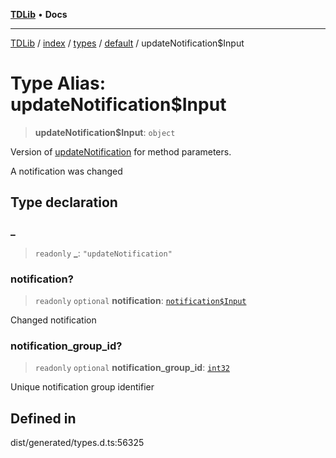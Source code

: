 [**TDLib**](../../../../../../README.md) • **Docs**

***

[TDLib](../../../../../../modules.md) / [index](../../../../../README.md) / [types](../../../README.md) / [default](../README.md) / updateNotification$Input

# Type Alias: updateNotification$Input

> **updateNotification$Input**: `object`

Version of [updateNotification](updateNotification.md) for method parameters.

A notification was changed

## Type declaration

### \_

> `readonly` **\_**: `"updateNotification"`

### notification?

> `readonly` `optional` **notification**: [`notification$Input`](notification$Input.md)

Changed notification

### notification\_group\_id?

> `readonly` `optional` **notification\_group\_id**: [`int32`](int32.md)

Unique notification group identifier

## Defined in

dist/generated/types.d.ts:56325
